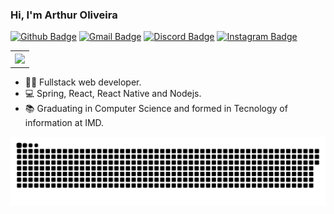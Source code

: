 ### Hi, I'm Arthur Oliveira

[![Github Badge](https://img.shields.io/badge/-Github-000?style=flat-square&logo=Github&logoColor=white&link=https://github.com/ArthurOlive)](https://github.com/ArthurOlive)
[![Gmail Badge](https://img.shields.io/badge/-Gmail-c14438?style=flat-square&logo=Gmail&logoColor=white&link=mailto:arthuroliveira909.av@gmail.com)](mailto:arthuroliveira909.av@gmail.com)
[![Discord Badge](https://img.shields.io/badge/Discord-7289DA?style=flat-square&logo=discord&logoColor=white)](mailto:arthuroliveira909.av@gmail.com)
[![Instagram Badge](https://img.shields.io/badge/Instagram-E4405F?style=flat-square&logo=discord&logoColor=white&link=https://www.instagram.com/art.oli23)](https://www.instagram.com/art.oli23)

<table>
  <th>
    <img src="https://github-readme-stats.vercel.app/api/top-langs/?username=ArthurOlive&layout=compact&theme=dark&count_private=true"  width=400px>
  </th>
</table>

- 👨‍💻 Fullstack web developer.
- 💻 Spring, React, React Native and Nodejs.
- 📚 Graduating in Computer Science and formed in Tecnology of information at IMD.
 
![Snake animation](https://github.com/ArthurOlive/ArthurOlive/blob/output/github-contribution-grid-snake.svg)
